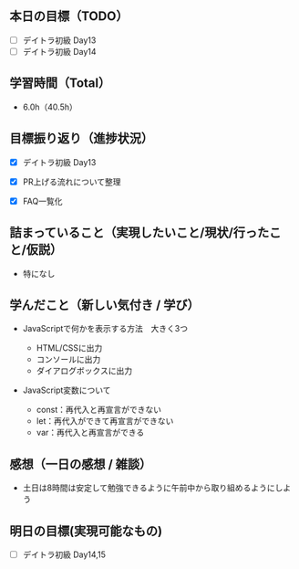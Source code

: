 ## 本日の目標（TODO）

- [ ] デイトラ初級 Day13
- [ ] デイトラ初級 Day14

## 学習時間（Total）

- 6.0h（40.5h）

## 目標振り返り（進捗状況）

- [x] デイトラ初級 Day13
- [x] PR上げる流れについて整理
- [x] FAQ一覧化


## 詰まっていること（実現したいこと/現状/行ったこと/仮説）

- 特になし

## 学んだこと（新しい気付き / 学び）

- JavaScriptで何かを表示する方法　大きく3つ
  - HTML/CSSに出力
  - コンソールに出力
  - ダイアログボックスに出力

- JavaScript変数について
  - const：再代入と再宣言ができない
  - let：再代入ができて再宣言ができない
  - var：再代入と再宣言ができる

## 感想（一日の感想 / 雑談）

- 土日は8時間は安定して勉強できるように午前中から取り組めるようにしよう

## 明日の目標(実現可能なもの)

- [ ] デイトラ初級 Day14,15
